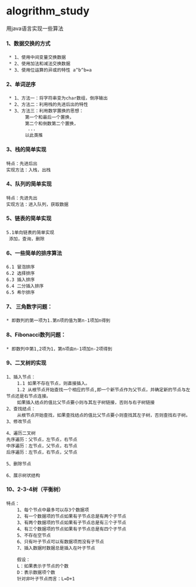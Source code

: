 # alogrithm_study
用java语言实现一些算法

#### 1、数据交换的方式

     * 1、使用中间变量交换数据
     * 2、使用加法和减法交换数据
     * 3、使用位运算的异或的特性 a^b^b=a

#### 2、单词逆序

     * 1、方法一：将字符串变为char数组，倒序输出
     * 2、方法二：利用栈的先进后出的特性
     * 3、方法三：利用数学置换的思想：
           第一个和最后一个置换，      
           第二个和倒数第二个置换，     
            ...      
           以此类推

#### 3、栈的简单实现
    
    特点：先进后出
    实现方法：入栈，出栈
#### 4、队列的简单实现

    特点：先进先出
    实现方法：进入队列，获取数据
#### 5、链表的简单实现

    5.1单向链表的简单实现
     添加，查询，删除
    
#### 6、一些简单的排序算法
    
    6.1 冒泡排序
    6.2 选择排序
    6.3 插入排序
    6.4 二分插入排序
    6.5 希尔排序
    
#### 7、 三角数字问题：


    * 即数列的第一项为1.第n项的值为第n-1项加n得到
    
#### 8、Fibonacci数列问题：

    * 即数列中第1,2项为1，第n项由n-1项加n-2项得到

#### 9、二叉树的实现

    1、插入节点：
        1.1 如果不存在节点，则直接插入。
        1.2 从根节点开始查找一个相应的节点,即一个新节点作为父节点，并确定新的节点与左节点还是右节点连接。
        如果插入结点的值比父节点要小则与其左子树链接，否则与右子树链接
    2、查找结点：
        从根节点开始查找，如果查找结点的值比父节点要小则查找其左子树，否则查找右子树。
    3、修改节点
    
    4、遍历二叉树
    先序遍历：父节点，左节点，右节点
    中序遍历：左节点，父节点，右节点
    后序遍历：左节点，右节点，父节点
    
    5、删除节点
    
    6、展示树状结构
#### 10、2-3-4树（平衡树）
    
    特点：
        1、每个节点中最多可以存3个数据项
        2、有一个数据项的节点如果有子节点总是有两个子节点
        3、有两个数据项的节点如果有子节点总是有三个子节点
        4、有三个数据项的节点如果有子节点总是有四个子节点
        5、不存在空节点
        6、只有叶子节点可以有数据项而没有子节点
        7、插入数据时数据总是插入在叶子节点
        
        假设：
        L：如果表示子节点的个数
        D：表示数据项个数
        针对非叶子节点而言：L=D+1